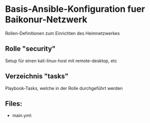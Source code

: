 # Basis-Ansible-Konfiguration fuer Baikonur-Netzwerk
Rollen-Definitionen zum Einrichten des Heimnetzwerkes

## Rolle "security"
Setup für einen kali-linux-host mit remote-desktop, etc

## Verzeichnis "tasks"
Playbook-Tasks, welche in der Rolle durchgeführt werden

## Files:
* main.yml:
